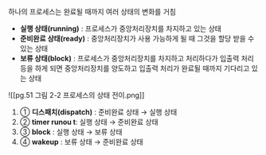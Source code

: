 하나의 프로세스는 완료될 때까지 여러 상태의 변화를 거침

- **실행 상태(running)** : 프로세스가 중앙처리장치를 차지하고 있는 상태
- **준비완료 상태(ready)** : 중앙처리장치가 사용 가능하게 될 때 그것을 할당 받을 수 있는 상태
- **보류 상태(block)** : 프로세스가 중앙처리장치를 차지하고 처리하다가 입출력 처리 등을 하게 되면 중앙처리장치를 양도하고 입출력 처리가 완료될 때까지 기다리고 있는 상태

![[pg.51 그림 2-2 프로세스의 상태 전이.png]]
1. ① **디스패치(dispatch)** : 준비완료 상태 → 실행 상태
2. ② **timer runou t**: 실행 상태 → 준비완료 상태
3. ③ **block** : 실행 상태 → 보류 상태
4. ④ **wake­up** : 보류 상태 → 준비완료 상태